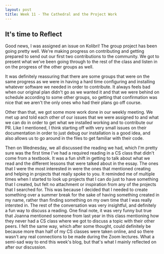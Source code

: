 ```yaml
---
layout: post
title: Week 11 - The Cathedral and the Project Work
---
```



## It's time to Reflect

Good news, I was assigned an issue on Kolibri! The group project has been going pretty well. We're making progress on contributing and getting prepared to send out our first two contributions to the community. We got to present what we've been going through to the rest of the class and listen in on the progress of the other groups as well. 

<!--more-->

It was definitely reassuring that there are some groups that were on the same progress as we were in having a hard time configuring and installing whatever software we needed in order to contribute. It always feels bad when our original plan didn't go as we wanted it and that we were behind on schedule according to some other groups, so getting that confirmation was nice that we aren't the only ones who had their plans go off course. 

Other than that, we got some more work done in our weekly meeting. We met up and told each other of our issues that we were assigned to and what we can do in order to get what we installed working and to contribute our PR. Like I mentioned, I think starting off with very small issues on their documentation in order to just debug our installation is a good idea, and also allows us to go around in the files to get familiar with their code. 

Then on Wednesday, we all discussed the reading we had, which I'm pretty sure was the first time I've had a required reading in a CS class that didn't come from a textbook. It was a fun shift in getting to talk about what we read and the different lessons that were talked about in the essay. The ones that I were the most interested in were the ones that mentioned creating and helping in projects that really spoke to you. It reminded me of multiple times when I started to look up projects that I can do just to have something that I created, but felt no attachment or inspiration from any of the projects that I searched for. This was because I decided that I needed to create something over a summer break for the sake of having something created in my name, rather than finding something on my own time that I was really intersted in. The rest of the conversation was very insightful, and definitely a fun way to discuss a reading. One final note, it was very funny but true that Joanna mentioned someone from last year in this class mentioning how they never had a CS class where we got to discuss a topic with their other peers. I felt the same way, which after some thought, could definitely be because more than half of my CS classes were taken online, and so there wasn't any real connections to be made during the Zoom lectures. What a semi-sad way to end this week's blog, but that's what I mainly reflected on after our discussion. 